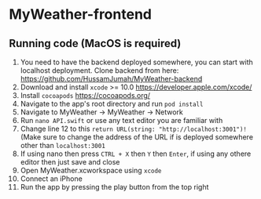 # MyWeather-frontend

## Running code (MacOS is required)

1. You need to have the backend deployed somewhere, you can start with localhost deployment. Clone backend from here: https://github.com/HussamJumah/MyWeather-backend
2. Download and install `xcode` >= 10.0 https://developer.apple.com/xcode/
3. Install `cocoapods` https://cocoapods.org/
4. Navigate to the app's root directory and run `pod install`
5. Navigate to MyWeather -> MyWeather -> Network
6. Run `nano API.swift` or use any text editor you are familiar with
7. Change line 12 to this `return URL(string: "http://localhost:3001")!` (Make sure to change the address of the URL if is deployed somewhere other than `localhost:3001`
8. If using nano then press `CTRL + X` then `Y` then `Enter`, if using any othere editor then just save and close
9. Open MyWeather.xcworkspace using `xcode`
10. Connect an iPhone
11. Run the app by pressing the play button from the top right
